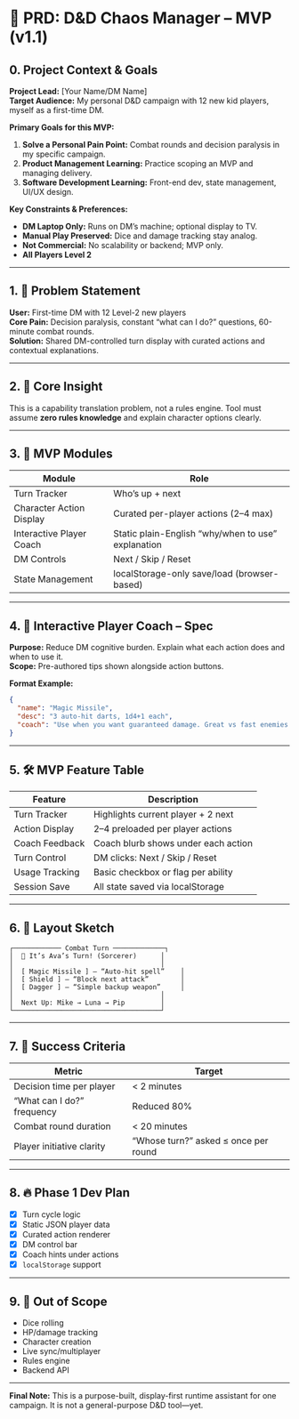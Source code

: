 # 📘 PRD: D&D Chaos Manager – MVP (v1.1)

## 0. Project Context & Goals

**Project Lead:** [Your Name/DM Name]  
**Target Audience:** My personal D&D campaign with 12 new kid players, myself as a first-time DM.

**Primary Goals for this MVP:**
1. **Solve a Personal Pain Point:** Combat rounds and decision paralysis in my specific campaign.
2. **Product Management Learning:** Practice scoping an MVP and managing delivery.
3. **Software Development Learning:** Front-end dev, state management, UI/UX design.

**Key Constraints & Preferences:**
- **DM Laptop Only:** Runs on DM’s machine; optional display to TV.
- **Manual Play Preserved:** Dice and damage tracking stay analog.
- **Not Commercial:** No scalability or backend; MVP only.
- **All Players Level 2**

---

## 1. 🎯 Problem Statement

**User:** First-time DM with 12 Level-2 new players  
**Core Pain:** Decision paralysis, constant “what can I do?” questions, 60-minute combat rounds.  
**Solution:** Shared DM-controlled turn display with curated actions and contextual explanations.

---

## 2. 🧠 Core Insight

This is a capability translation problem, not a rules engine. Tool must assume **zero rules knowledge** and explain character options clearly.

---

## 3. 🧩 MVP Modules

| Module                  | Role                                                      |
|-------------------------|-----------------------------------------------------------|
| Turn Tracker            | Who’s up + next                                           |
| Character Action Display| Curated per-player actions (2–4 max)                      |
| Interactive Player Coach| Static plain-English “why/when to use” explanation        |
| DM Controls             | Next / Skip / Reset                                       |
| State Management        | localStorage-only save/load (browser-based)               |

---

## 4. 🧙 Interactive Player Coach – Spec

**Purpose:** Reduce DM cognitive burden. Explain what each action does and when to use it.  
**Scope:** Pre-authored tips shown alongside action buttons.

**Format Example:**
```json
{
  "name": "Magic Missile",
  "desc": "3 auto-hit darts, 1d4+1 each",
  "coach": "Use when you want guaranteed damage. Great vs fast enemies."
}
```

---

## 5. 🛠 MVP Feature Table

| Feature             | Description                               |
|---------------------|-------------------------------------------|
| Turn Tracker        | Highlights current player + 2 next        |
| Action Display      | 2–4 preloaded per player actions          |
| Coach Feedback      | Coach blurb shows under each action       |
| Turn Control        | DM clicks: Next / Skip / Reset            |
| Usage Tracking      | Basic checkbox or flag per ability        |
| Session Save        | All state saved via localStorage          |

---

## 6. 📐 Layout Sketch

```
┌──────────── Combat Turn ─────────────┐
│  🔮 It’s Ava’s Turn! (Sorcerer)      │
│                                     │
│  [ Magic Missile ] – “Auto-hit spell”    │
│  [ Shield ] – “Block next attack”        │
│  [ Dagger ] – “Simple backup weapon”     │
│                                     │
│  Next Up: Mike → Luna → Pip         │
└─────────────────────────────────────┘
```

---

## 7. 📏 Success Criteria

| Metric                     | Target         |
|----------------------------|----------------|
| Decision time per player   | < 2 minutes    |
| “What can I do?” frequency | Reduced 80%    |
| Combat round duration      | < 20 minutes   |
| Player initiative clarity  | “Whose turn?” asked ≤ once per round |

---

## 8. 🔥 Phase 1 Dev Plan

- [x] Turn cycle logic
- [x] Static JSON player data
- [x] Curated action renderer
- [x] DM control bar
- [x] Coach hints under actions
- [x] `localStorage` support

---

## 9. 🚫 Out of Scope

- Dice rolling
- HP/damage tracking
- Character creation
- Live sync/multiplayer
- Rules engine
- Backend API

---

**Final Note:** This is a purpose-built, display-first runtime assistant for one campaign. It is not a general-purpose D&D tool—yet.